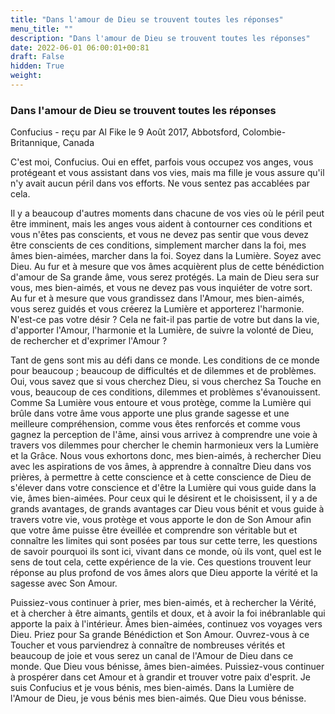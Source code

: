 ```yaml
---
title: "Dans l'amour de Dieu se trouvent toutes les réponses"
menu_title: ""
description: "Dans l'amour de Dieu se trouvent toutes les réponses"
date: 2022-06-01 06:00:01+00:81
draft: False
hidden: True
weight:
---
```

### Dans l'amour de Dieu se trouvent toutes les réponses

Confucius - reçu par Al Fike le 9 Août 2017, Abbotsford, Colombie-Britannique, Canada

C'est moi, Confucius. Oui en effet, parfois vous occupez vos anges, vous protégeant et vous assistant dans vos vies, mais ma fille je vous assure qu'il n'y avait aucun péril dans vos efforts. Ne vous sentez pas accablées par cela.

Il y a beaucoup d'autres moments dans chacune de vos vies où le péril peut être imminent, mais les anges vous aident à contourner ces conditions et vous n'êtes pas conscients, et vous ne devez pas sentir que vous devez être conscients de ces conditions, simplement marcher dans la foi, mes âmes bien-aimées, marcher dans la foi. Soyez dans la Lumière. Soyez avec Dieu. Au fur et à mesure que vos âmes acquièrent plus de cette bénédiction d'amour de Sa grande âme, vous serez protégés. La main de Dieu sera sur vous, mes bien-aimés, et vous ne devez pas vous inquiéter de votre sort. Au fur et à mesure que vous grandissez dans l'Amour, mes bien-aimés, vous serez guidés et vous créerez la Lumière et apporterez l'harmonie. N'est-ce pas votre désir ? Cela ne fait-il pas partie de votre but dans la vie, d'apporter l'Amour, l'harmonie et la Lumière, de suivre la volonté de Dieu, de rechercher et d'exprimer l'Amour ?

Tant de gens sont mis au défi dans ce monde. Les conditions de ce monde pour beaucoup ; beaucoup de difficultés et de dilemmes et de problèmes. Oui, vous savez que si vous cherchez Dieu, si vous cherchez Sa Touche en vous, beaucoup de ces conditions, dilemmes et problèmes s'évanouissent. Comme Sa Lumière vous entoure et vous protège, comme la Lumière qui brûle dans votre âme vous apporte une plus grande sagesse et une meilleure compréhension, comme vous êtes renforcés et comme vous gagnez la perception de l'âme, ainsi vous arrivez à comprendre une voie à travers vos dilemmes pour chercher le chemin harmonieux vers la Lumière et la Grâce. Nous vous exhortons donc, mes bien-aimés, à rechercher Dieu avec les aspirations de vos âmes, à apprendre à connaître Dieu dans vos prières, à permettre à cette conscience et à cette conscience de Dieu de s'élever dans votre conscience et d'être la Lumière qui vous guide dans la vie, âmes bien-aimées. Pour ceux qui le désirent et le choisissent, il y a de grands avantages, de grands avantages car Dieu vous bénit et vous guide à travers votre vie, vous protège et vous apporte le don de Son Amour afin que votre âme puisse être éveillée et comprendre son véritable but et connaître les limites qui sont posées par tous sur cette terre, les questions de savoir pourquoi ils sont ici, vivant dans ce monde, où ils vont, quel est le sens de tout cela, cette expérience de la vie. Ces questions trouvent leur réponse au plus profond de vos âmes alors que Dieu apporte la vérité et la sagesse avec Son Amour.

Puissiez-vous continuer à prier, mes bien-aimés, et à rechercher la Vérité, et à chercher à être aimants, gentils et doux, et à avoir la foi inébranlable qui apporte la paix à l'intérieur. Âmes bien-aimées, continuez vos voyages vers Dieu. Priez pour Sa grande Bénédiction et Son Amour. Ouvrez-vous à ce Toucher et vous parviendrez à connaître de nombreuses vérités et beaucoup de joie et vous serez un canal de l'Amour de Dieu dans ce monde. Que Dieu vous bénisse, âmes bien-aimées. Puissiez-vous continuer à prospérer dans cet Amour et à grandir et trouver votre paix d'esprit. Je suis Confucius et je vous bénis, mes bien-aimés. Dans la Lumière de l'Amour de Dieu, je vous bénis mes bien-aimés. Que Dieu vous bénisse.

